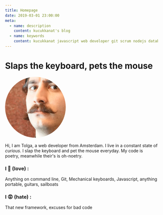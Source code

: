```yaml
---
title: Homepage
date: 2019-03-01 23:00:00
meta:
  - name: description
    content: kucukkanat's blog
  - name: keywords
    content: kucukkanat javascript web developer git scrum nodejs database bash shell linux mac apple
---
```


# Slaps the keyboard, pets the mouse

<img src="images/avatar.png" width="200" style="border-radius: 300px" />

Hi, 
I am Tolga, a web developer from Amsterdam. I live in a constant state of *curious*.
I slap the keyboard and pet the mouse everyday. My code is poetry, meanwhile their's is oh-noetry.

### I :black_heart: (love) : 
Anything on command line, Git, Mechanical keyboards, Javascript, anything portable, guitars, sailboats

### I :rage: (hate) :
That new framework, excuses for bad code

